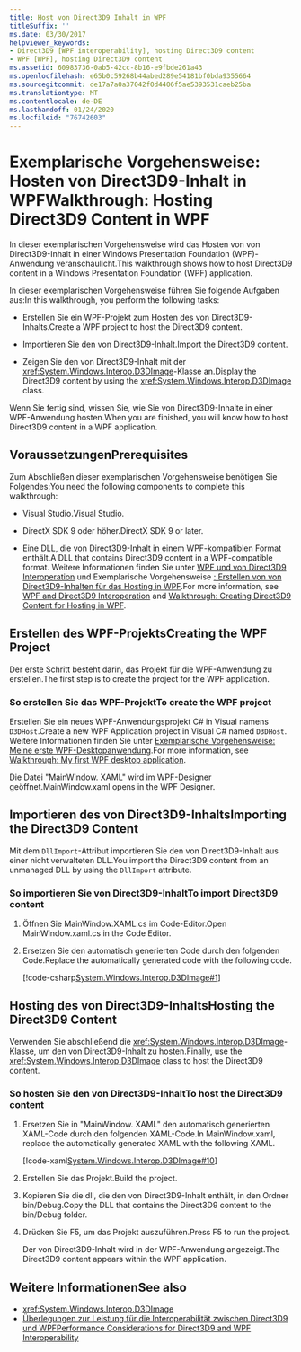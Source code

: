 ```yaml
---
title: Host von Direct3D9 Inhalt in WPF
titleSuffix: ''
ms.date: 03/30/2017
helpviewer_keywords:
- Direct3D9 [WPF interoperability], hosting Direct3D9 content
- WPF [WPF], hosting Direct3D9 content
ms.assetid: 60983736-0ab5-42cc-8b16-e9fbde261a43
ms.openlocfilehash: e65b0c59268b44abed289e54181bf0bda9355664
ms.sourcegitcommit: de17a7a0a37042f0d4406f5ae5393531caeb25ba
ms.translationtype: MT
ms.contentlocale: de-DE
ms.lasthandoff: 01/24/2020
ms.locfileid: "76742603"
---
```

# <a name="walkthrough-hosting-direct3d9-content-in-wpf"></a><span data-ttu-id="f0a80-102">Exemplarische Vorgehensweise: Hosten von Direct3D9-Inhalt in WPF</span><span class="sxs-lookup"><span data-stu-id="f0a80-102">Walkthrough: Hosting Direct3D9 Content in WPF</span></span>

<span data-ttu-id="f0a80-103">In dieser exemplarischen Vorgehensweise wird das Hosten von von Direct3D9-Inhalt in einer Windows Presentation Foundation (WPF)-Anwendung veranschaulicht.</span><span class="sxs-lookup"><span data-stu-id="f0a80-103">This walkthrough shows how to host Direct3D9 content in a Windows Presentation Foundation (WPF) application.</span></span>

<span data-ttu-id="f0a80-104">In dieser exemplarischen Vorgehensweise führen Sie folgende Aufgaben aus:</span><span class="sxs-lookup"><span data-stu-id="f0a80-104">In this walkthrough, you perform the following tasks:</span></span>

- <span data-ttu-id="f0a80-105">Erstellen Sie ein WPF-Projekt zum Hosten des von Direct3D9-Inhalts.</span><span class="sxs-lookup"><span data-stu-id="f0a80-105">Create a WPF project to host the Direct3D9 content.</span></span>

- <span data-ttu-id="f0a80-106">Importieren Sie den von Direct3D9-Inhalt.</span><span class="sxs-lookup"><span data-stu-id="f0a80-106">Import the Direct3D9 content.</span></span>

- <span data-ttu-id="f0a80-107">Zeigen Sie den von Direct3D9-Inhalt mit der <xref:System.Windows.Interop.D3DImage>-Klasse an.</span><span class="sxs-lookup"><span data-stu-id="f0a80-107">Display the Direct3D9 content by using the <xref:System.Windows.Interop.D3DImage> class.</span></span>

 <span data-ttu-id="f0a80-108">Wenn Sie fertig sind, wissen Sie, wie Sie von Direct3D9-Inhalte in einer WPF-Anwendung hosten.</span><span class="sxs-lookup"><span data-stu-id="f0a80-108">When you are finished, you will know how to host Direct3D9 content in a WPF application.</span></span>

## <a name="prerequisites"></a><span data-ttu-id="f0a80-109">Voraussetzungen</span><span class="sxs-lookup"><span data-stu-id="f0a80-109">Prerequisites</span></span>

<span data-ttu-id="f0a80-110">Zum Abschließen dieser exemplarischen Vorgehensweise benötigen Sie Folgendes:</span><span class="sxs-lookup"><span data-stu-id="f0a80-110">You need the following components to complete this walkthrough:</span></span>

- <span data-ttu-id="f0a80-111">Visual Studio.</span><span class="sxs-lookup"><span data-stu-id="f0a80-111">Visual Studio.</span></span>

- <span data-ttu-id="f0a80-112">DirectX SDK 9 oder höher.</span><span class="sxs-lookup"><span data-stu-id="f0a80-112">DirectX SDK 9 or later.</span></span>

- <span data-ttu-id="f0a80-113">Eine DLL, die von Direct3D9-Inhalt in einem WPF-kompatiblen Format enthält.</span><span class="sxs-lookup"><span data-stu-id="f0a80-113">A DLL that contains Direct3D9 content in a WPF-compatible format.</span></span> <span data-ttu-id="f0a80-114">Weitere Informationen finden Sie unter [WPF und von Direct3D9 Interoperation](wpf-and-direct3d9-interoperation.md) und Exemplarische Vorgehensweise [: Erstellen von von Direct3D9-Inhalten für das Hosting in WPF](walkthrough-creating-direct3d9-content-for-hosting-in-wpf.md).</span><span class="sxs-lookup"><span data-stu-id="f0a80-114">For more information, see [WPF and Direct3D9 Interoperation](wpf-and-direct3d9-interoperation.md) and [Walkthrough: Creating Direct3D9 Content for Hosting in WPF](walkthrough-creating-direct3d9-content-for-hosting-in-wpf.md).</span></span>

## <a name="creating-the-wpf-project"></a><span data-ttu-id="f0a80-115">Erstellen des WPF-Projekts</span><span class="sxs-lookup"><span data-stu-id="f0a80-115">Creating the WPF Project</span></span>

<span data-ttu-id="f0a80-116">Der erste Schritt besteht darin, das Projekt für die WPF-Anwendung zu erstellen.</span><span class="sxs-lookup"><span data-stu-id="f0a80-116">The first step is to create the project for the WPF application.</span></span>

### <a name="to-create-the-wpf-project"></a><span data-ttu-id="f0a80-117">So erstellen Sie das WPF-Projekt</span><span class="sxs-lookup"><span data-stu-id="f0a80-117">To create the WPF project</span></span>

<span data-ttu-id="f0a80-118">Erstellen Sie ein neues WPF-Anwendungsprojekt C# in Visual namens `D3DHost`.</span><span class="sxs-lookup"><span data-stu-id="f0a80-118">Create a new WPF Application project in Visual C# named `D3DHost`.</span></span> <span data-ttu-id="f0a80-119">Weitere Informationen finden Sie unter [Exemplarische Vorgehensweise: Meine erste WPF-Desktopanwendung](../getting-started/walkthrough-my-first-wpf-desktop-application.md).</span><span class="sxs-lookup"><span data-stu-id="f0a80-119">For more information, see [Walkthrough: My first WPF desktop application](../getting-started/walkthrough-my-first-wpf-desktop-application.md).</span></span>

<span data-ttu-id="f0a80-120">Die Datei "MainWindow. XAML" wird im WPF-Designer geöffnet.</span><span class="sxs-lookup"><span data-stu-id="f0a80-120">MainWindow.xaml opens in the WPF Designer.</span></span>

## <a name="importing-the-direct3d9-content"></a><span data-ttu-id="f0a80-121">Importieren des von Direct3D9-Inhalts</span><span class="sxs-lookup"><span data-stu-id="f0a80-121">Importing the Direct3D9 Content</span></span>

<span data-ttu-id="f0a80-122">Mit dem `DllImport`-Attribut importieren Sie den von Direct3D9-Inhalt aus einer nicht verwalteten DLL.</span><span class="sxs-lookup"><span data-stu-id="f0a80-122">You import the Direct3D9 content from an unmanaged DLL by using the `DllImport` attribute.</span></span>

### <a name="to-import-direct3d9-content"></a><span data-ttu-id="f0a80-123">So importieren Sie von Direct3D9-Inhalt</span><span class="sxs-lookup"><span data-stu-id="f0a80-123">To import Direct3D9 content</span></span>

1. <span data-ttu-id="f0a80-124">Öffnen Sie MainWindow.XAML.cs im Code-Editor.</span><span class="sxs-lookup"><span data-stu-id="f0a80-124">Open MainWindow.xaml.cs in the Code Editor.</span></span>

2. <span data-ttu-id="f0a80-125">Ersetzen Sie den automatisch generierten Code durch den folgenden Code.</span><span class="sxs-lookup"><span data-stu-id="f0a80-125">Replace the automatically generated code with the following code.</span></span>

    [!code-csharp[System.Windows.Interop.D3DImage#1](~/samples/snippets/csharp/VS_Snippets_Wpf/System.Windows.Interop.D3DImage/CS/window1.xaml.cs#1)]

## <a name="hosting-the-direct3d9-content"></a><span data-ttu-id="f0a80-126">Hosting des von Direct3D9-Inhalts</span><span class="sxs-lookup"><span data-stu-id="f0a80-126">Hosting the Direct3D9 Content</span></span>

<span data-ttu-id="f0a80-127">Verwenden Sie abschließend die <xref:System.Windows.Interop.D3DImage>-Klasse, um den von Direct3D9-Inhalt zu hosten.</span><span class="sxs-lookup"><span data-stu-id="f0a80-127">Finally, use the <xref:System.Windows.Interop.D3DImage> class to host the Direct3D9 content.</span></span>

### <a name="to-host-the-direct3d9-content"></a><span data-ttu-id="f0a80-128">So hosten Sie den von Direct3D9-Inhalt</span><span class="sxs-lookup"><span data-stu-id="f0a80-128">To host the Direct3D9 content</span></span>

1. <span data-ttu-id="f0a80-129">Ersetzen Sie in "MainWindow. XAML" den automatisch generierten XAML-Code durch den folgenden XAML-Code.</span><span class="sxs-lookup"><span data-stu-id="f0a80-129">In MainWindow.xaml, replace the automatically generated XAML with the following XAML.</span></span>

    [!code-xaml[System.Windows.Interop.D3DImage#10](~/samples/snippets/csharp/VS_Snippets_Wpf/System.Windows.Interop.D3DImage/CS/window1.xaml#10)]

2. <span data-ttu-id="f0a80-130">Erstellen Sie das Projekt.</span><span class="sxs-lookup"><span data-stu-id="f0a80-130">Build the project.</span></span>

3. <span data-ttu-id="f0a80-131">Kopieren Sie die dll, die den von Direct3D9-Inhalt enthält, in den Ordner bin/Debug.</span><span class="sxs-lookup"><span data-stu-id="f0a80-131">Copy the DLL that contains the Direct3D9 content to the bin/Debug folder.</span></span>

4. <span data-ttu-id="f0a80-132">Drücken Sie F5, um das Projekt auszuführen.</span><span class="sxs-lookup"><span data-stu-id="f0a80-132">Press F5 to run the project.</span></span>

    <span data-ttu-id="f0a80-133">Der von Direct3D9-Inhalt wird in der WPF-Anwendung angezeigt.</span><span class="sxs-lookup"><span data-stu-id="f0a80-133">The Direct3D9 content appears within the WPF application.</span></span>

## <a name="see-also"></a><span data-ttu-id="f0a80-134">Weitere Informationen</span><span class="sxs-lookup"><span data-stu-id="f0a80-134">See also</span></span>

- <xref:System.Windows.Interop.D3DImage>
- [<span data-ttu-id="f0a80-135">Überlegungen zur Leistung für die Interoperabilität zwischen Direct3D9 und WPF</span><span class="sxs-lookup"><span data-stu-id="f0a80-135">Performance Considerations for Direct3D9 and WPF Interoperability</span></span>](performance-considerations-for-direct3d9-and-wpf-interoperability.md)
